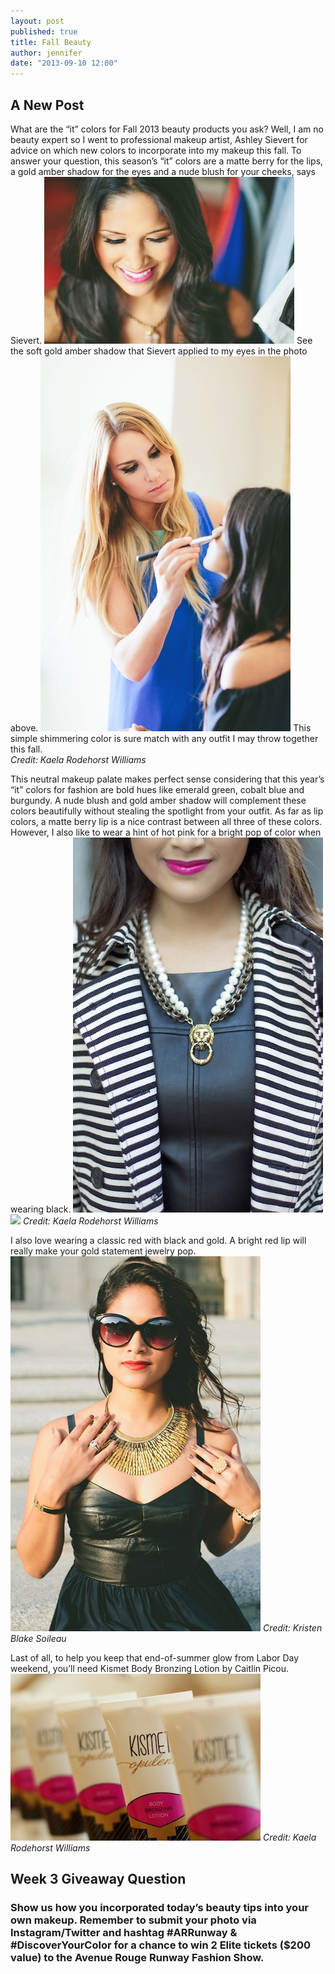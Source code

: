 ```yaml
---
layout: post
published: true
title: Fall Beauty
author: jennifer
date: "2013-09-10 12:00"
---
```


## A New Post

What are the “it” colors for Fall 2013 beauty products you ask?  Well, I am no beauty expert so I went to professional makeup artist, Ashley Sievert for advice on which new colors to incorporate into my makeup this fall.  To answer your question, this season’s “it” colors are a matte berry for the lips, a gold amber shadow for the eyes and a nude blush for your cheeks, says Sievert. 
![](/img/blogs/amber-shadow.jpg) 
See the soft gold amber shadow that Sievert applied to my eyes in the photo above. 
![](/img/blogs/ashley-sievert.jpg) This simple shimmering color is sure match with any outfit I may throw together this fall.  
_Credit: Kaela Rodehorst Williams_

This neutral makeup palate makes perfect sense considering that this year’s “it” colors for fashion are bold hues like emerald green, cobalt blue and burgundy. A nude blush and gold amber shadow will complement these colors beautifully without stealing the spotlight from your outfit.
As far as lip colors, a matte berry lip is a nice contrast between all three of these colors.  However, I also like to wear a hint of hot pink for a bright pop of color when wearing black.
![](/img/blogs/pink-lips.jpg) ![](//img/blogs/pink-lips-2.jpg)
_Credit: Kaela Rodehorst Williams_
	
I also love wearing a classic red with black and gold.  A bright red lip will really make your gold statement jewelry pop.
![](/img/blogs/matte-red-lip.jpg)
_Credit: Kristen Blake Soileau_

Last of all, to help you keep that end-of-summer glow from Labor Day weekend, you’ll need Kismet Body Bronzing Lotion by Caitlin Picou. 
![](/img/blogs/kismet.jpg)
_Credit: Kaela Rodehorst Williams_

## Week 3 Giveaway Question
### Show us how you incorporated today’s beauty tips into your own makeup. Remember to submit your photo via Instagram/Twitter and hashtag #ARRunway & #DiscoverYourColor for a chance to win 2 Elite tickets ($200 value) to the Avenue Rouge Runway Fashion Show.
<div id="olapic_widget"></div><script type="text/javascript" src="https://widgets.olapic.com/render?element_id=olapic_widget&customer_id=215621&widget_type=full&gallery=1740979539"></script>